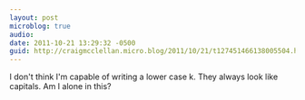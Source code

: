 ```yaml
---
layout: post
microblog: true
audio: 
date: 2011-10-21 13:29:32 -0500
guid: http://craigmcclellan.micro.blog/2011/10/21/t127451466138005504.html
---
```

I don't think I'm capable of writing a lower case k. They always look like capitals. Am I alone in this?

